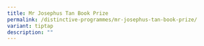```yaml
---
title: Mr Josephus Tan Book Prize
permalink: /distinctive-programmes/mr-josephus-tan-book-prize/
variant: tiptap
description: ""
---
```


